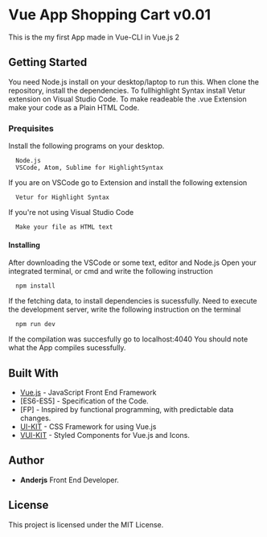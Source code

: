 # Vue App Shopping Cart v0.01
This is the my first App made in Vue-CLI in Vue.js 2

## Getting Started
You need Node.js install on your desktop/laptop to run this.
When clone the repository, install the dependencies.
To fullhighlight Syntax install Vetur extension on Visual Studio Code.
To make readeable the .vue Extension make your code as a Plain HTML Code.

### Prequisites
  Install the following programs on your desktop.
  ```
    Node.js
    VSCode, Atom, Sublime for HighlightSyntax
  ```

  If you are on VSCode go to Extension and install the following extension
  ```
    Vetur for Highlight Syntax
  ```

  If you're not using Visual Studio Code
  ```
    Make your file as HTML text
  ```

#### Installing
 After downloading the VSCode or some text, editor and Node.js
 Open your integrated terminal, or cmd and write the following instruction
  ```
    npm install
  ```
  If the fetching data, to install dependencies is sucessfully.
  Need to execute the development server, write the following instruction
  on the terminal
  ```
    npm run dev
  ```
  If the compilation was succesfully go to localhost:4040
  You should note what the App compiles sucessfully.


## Built With

 * [Vue.js](https://vuejs.org/) - JavaScript Front End Framework
 * [ES6-ES5] - Specification of the Code.
 * [FP] - Inspired by functional programming, with predictable data changes.
 * [UI-KIT](https://getuikit.com/docs/t) - CSS Framework for using Vue.js
 * [VUI-KIT](https://vuikit.js.org/) - Styled Components for Vue.js and Icons.
 
## Author
  * **Anderjs** Front End Developer.

## License
  This project is licensed under the MIT License.



